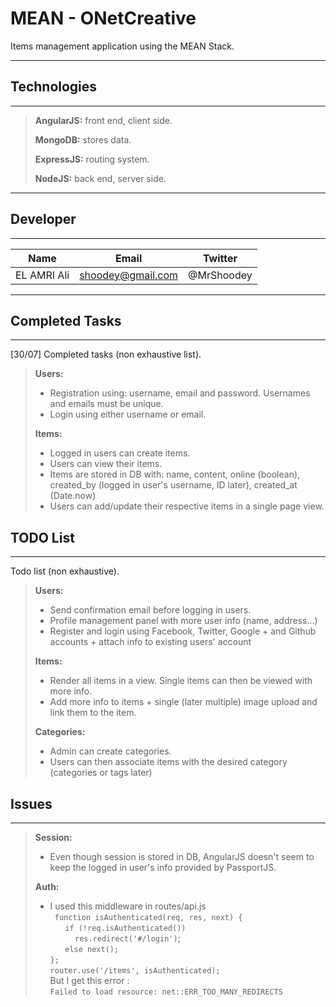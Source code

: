 MEAN - ONetCreative
===================

Items management application using the MEAN Stack.

----------

## Technologies
-------------

> **AngularJS:** front end, client side.
>
> **MongoDB:** stores data.
>
> **ExpressJS:** routing system.
>
> **NodeJS:** back end, server side.


----------

## Developer
-------------

|      Name     |        Email      |      Twitter    |
| ------------- | ----------------- | --------------- |
| EL AMRI Ali  	| shoodey@gmail.com | @MrShoodey      |


----------

## Completed Tasks
-------------

[30/07] Completed tasks (non exhaustive list).

> **Users:**
> 
> *   Registration using: username, email and password. Usernames and emails must be unique.
>*    Login using either username or email.
> 
> **Items:**
> 
> *   Logged in users can create items.
>*    Users can view their items.
> *   Items are stored in DB with: name, content, online (boolean), created_by (logged in user's username, ID later), created_at (Date.now)
> *   Users can add/update their respective items in a single page view.

## TODO List
-------------

Todo list (non exhaustive).
> **Users:**
> 
> *   Send confirmation email before logging in users.
> *    Profile management panel with more user info (name, address...)
> *    Register and login using Facebook, Twitter, Google + and Github accounts + attach info to existing users' account
> 
> **Items:**
> 
> *   Render all items in a view. Single items can then be viewed with more info.
> *   Add more info to items + single (later multiple) image upload and link them to the item.
> 
> **Categories:**
>
> *  Admin can create categories.
> * Users can then associate items with the desired category (categories or tags later)

## Issues
-------------

> **Session:**
> 
> *   Even though session is stored in DB, AngularJS doesn't seem to keep the logged in user's info provided by PassportJS.
>
> **Auth:**
> 
> *   I used this middleware in routes/api.js <br>
> ` function isAuthenticated(req, res, next) {`<br>
>&nbsp; &nbsp; &nbsp; `if (!req.isAuthenticated())` <br>
> &nbsp; &nbsp; &nbsp; &nbsp; &nbsp; `res.redirect('#/login')`;<br>
> &nbsp; &nbsp; &nbsp; `else next();`<br>
> `};`<br>
>`router.use('/items', isAuthenticated);` <br>
> But I get this error : <br>
>`Failed to load resource: net::ERR_TOO_MANY_REDIRECTS`<br>